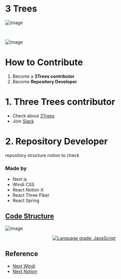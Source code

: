 # 3 Trees

![image](https://user-images.githubusercontent.com/27716524/158438213-ab5b913b-a280-4a50-93b0-7b69df89049f.png)

<br/>

![image](https://user-images.githubusercontent.com/27716524/158437995-142e5ec9-f2df-4e20-b03a-620a6ade32c3.png)

# How to Contribute

1. Become a **3Trees contributor**
2. Become **Repository Developer**

# 1. Three Trees contributor

- Check about [3Trees](threetrees.cloud)
- Join [Slack](github.com/3bases)

# 2. Repository Developer

repository structure notion to check

### Made by

- Next js
- Windi CSS
- React Notion X
- React Three Fiber
- React Spring

## [Code Structure](https://app.codesee.io/maps/c7512230-8968-11ec-b3c9-e762effaaa2a)

![image](https://user-images.githubusercontent.com/27716524/153128046-8fce8e3f-a412-4d04-9f6c-27f4aee3662e.png)

<p align="center">
  <a href="https://lgtm.com/projects/g/3bases/3trees/context:javascript"><img alt="Language grade: JavaScript" src="https://img.shields.io/lgtm/grade/javascript/g/3bases/3trees.svg?logo=lgtm&logoWidth=18"/></a>
<p>

## Reference

- [Next Windi](https://github.com/seonglae/next-windicss)
- [Next Notion](https://github.com/NotionX/react-notion-x)
